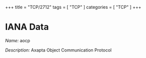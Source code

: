 +++
title = "TCP/2712"
tags = [ "TCP" ]
categories = [ "TCP" ]
+++

# IANA Data

_Name:_ aocp

_Description:_ Axapta Object Communication Protocol

